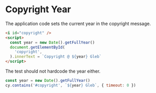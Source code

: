 # Copyright Year

<!-- fiddle Copyright year -->

The application code sets the current year in the copyright message.

```html
<i id="copyright" />
<script>
  const year = new Date().getFullYear()
  document.getElementById(
    'copyright',
  ).innerText = `Copyright @ ${year} Gleb`
</script>
```

The test should not hardcode the year either.

```js
const year = new Date().getFullYear()
cy.contains('#copyright', `${year} Gleb`, { timeout: 0 })
```

<!-- fiddle-end -->
